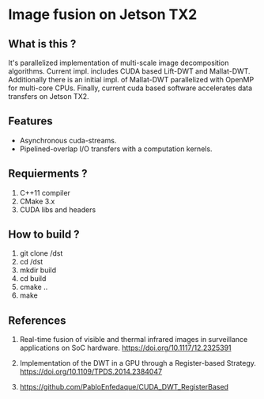# Image fusion on Jetson TX2

What is this ? 
--------------
It's parallelized implementation of multi-scale image decomposition algorithms. Current impl. includes CUDA based Lift-DWT and Mallat-DWT. Additionally there is an initial impl. of Mallat-DWT parallelized with OpenMP for multi-core CPUs. Finally, current cuda based software accelerates data transfers on Jetson TX2.

Features
----------
- Asynchronous cuda-streams.
- Pipelined-overlap I/O transfers with a computation kernels.

Requierments ?
---------------
1. C++11 compiler
2. CMake 3.x
3. CUDA libs and headers

How to build ?
---------------
1. git clone /dst
2. cd /dst
3. mkdir build
4. cd build
5. cmake ..
6. make
 
References
------------
1) Real-time fusion of visible and thermal infrared images in surveillance applications on SoC hardware. https://doi.org/10.1117/12.2325391

2) Implementation of the DWT in a GPU through a Register-based Strategy. https://doi.org/10.1109/TPDS.2014.2384047

3) https://github.com/PabloEnfedaque/CUDA_DWT_RegisterBased

